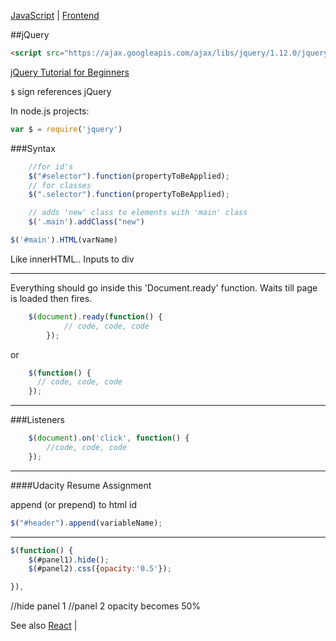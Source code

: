 [JavaScript](notes.md) | [Frontend](../frontend.md)

##jQuery

```html
<script src="https://ajax.googleapis.com/ajax/libs/jquery/1.12.0/jquery.min.js"></script>
```

[jQuery Tutorial for Beginners](bit.ly/2383XSL)


`$` sign references jQuery

In node.js projects:
```javascript
var $ = require('jquery')
```

###Syntax
```javascript
    //for id's
    $("#selector").function(propertyToBeApplied);
    // for classes
    $(".selector").function(propertyToBeApplied);

    // adds 'new' class to elements with 'main' class
    $('.main').addClass("new")

$('#main').HTML(varName)
```
Like innerHTML.. Inputs to div

___________

Everything should go inside this 'Document.ready' function. Waits till page is loaded then fires.
```javascript
    $(document).ready(function() {
            // code, code, code
        });
```
or
```javascript
    $(function() {
      // code, code, code
    });
```
---

###Listeners
```javascript
    $(document).on('click', function() {
        //code, code, code
    });
```

---

####Udacity Resume Assignment

append (or prepend) to html id
```javascript
$("#header").append(variableName);
```

---

```javascript
$(function() {
    $(#panel1).hide();
    $(#panel2).css({opacity:'0.5'});

}),
```
//hide panel 1
//panel 2 opacity becomes 50%

See also [React](../react/react.md) |
